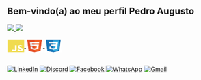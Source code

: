 ## Bem-vindo(a) ao meu perfil Pedro Augusto 

 <div>
   <a href="https://github.com/Pedrocs-Aug">
   <img height="180em" src="https://github-readme-stats.vercel.app/api?username=Pedrocs-Aug&show_icons=true&theme=tokyonight&include_all_commits=true&count_private=true"/>
   <img height="180em" src="https://github-readme-stats.vercel.app/api/top-langs/?username=Pedrocs-Aug&layout=compact&langs_count=6&theme=tokyonight"/>
</div>
    
<div style="display: inline_block"><br>
  <img align="center" alt="Js" height="30" width="40" src="https://raw.githubusercontent.com/devicons/devicon/master/icons/javascript/javascript-plain.svg ">
  <img align="center" alt="HTML" height="30" width="40" src="https://raw.githubusercontent.com/devicons/devicon/master/icons/html5/html5-original.svg ">
  <img align="center" alt="CSS" height="30" width="40" src="https://raw.githubusercontent.com/devicons/devicon/master/icons/css3/css3-original.svg ">
</div>
 
<br>
 
 
<div>
  
[![LinkedIn](https://img.shields.io/badge/LinkedIn-0077B5?style=for-the-badge&logo=linkedin&logoColor=white)](https://www.linkedin.com/in/pedro-augusto-b8a30514b/)
[![Discord](https://img.shields.io/badge/Discord-7289DA?style=for-the-badge&logo=discord&logoColor=white)](https://discord.com/channels/@srpedroch/) [![Facebook](https://img.shields.io/badge/Facebook-1877F2?style=for-the-badge&logo=facebook&logoColor=white)](https://www.facebook.com/pedroaugustooo/) [![WhatsApp](https://img.shields.io/badge/WhatsApp-25D366?style=for-the-badge&logo=whatsapp&logoColor=white)](https://wa.me/DDI+DDD+5511982384937) [![Gmail](https://img.shields.io/badge/Gmail-333333?style=for-the-badge&logo=gmail&logoColor=red)](mailto:pedrosousaugustooo@gmail.com)
</div>
